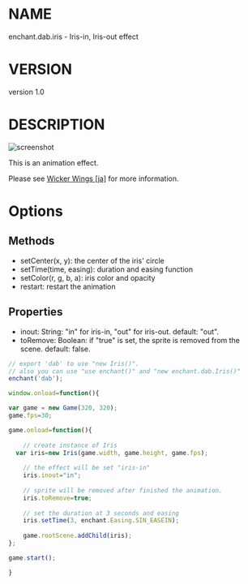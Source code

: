 # NAME

enchant.dab.iris - Iris-in, Iris-out effect

# VERSION

version 1.0

# DESCRIPTION

![screenshot](http://home.wi-wi.jp/software/js_iris.enchant/images/iris-out.gif)

This is an animation effect.

Please see [Wicker Wings \[ja\]](http://home.wi-wi.jp/software/js_iris.enchant/) for more information.

# Options

## Methods

- setCenter(x, y): the center of the iris' circle
- setTime(time, easing): duration and easing function
- setColor(r, g, b, a): iris color and opacity
- restart: restart the animation

## Properties

- inout: String: "in" for iris-in, "out" for iris-out. default: "out".
- toRemove: Boolean: if "true" is set, the sprite is removed from the scene. default: false.

```javascript
// export 'dab' to use "new Iris()".
// also you can use "use enchant()" and "new enchant.dab.Iris()"
enchant('dab');

window.onload=function(){

var game = new Game(320, 320);
game.fps=30;

game.onload=function(){
    
    // create instance of Iris
  var iris=new Iris(game.width, game.height, game.fps);
	
    // the effect will be set "iris-in"
	iris.inout="in";
	
	// sprite will be removed after finished the animation.
	iris.toRemove=true;
	
	// set the duration at 3 seconds and easing
	iris.setTime(3, enchant.Easing.SIN_EASEIN);
	
    game.rootScene.addChild(iris);
};

game.start();

}

```
